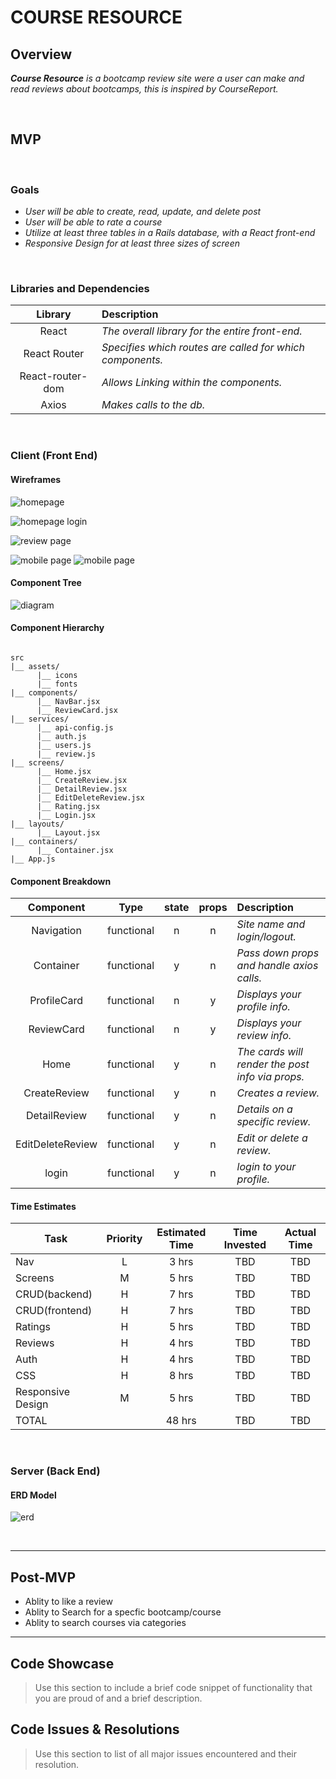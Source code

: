 # COURSE RESOURCE <!-- omit in toc -->

## Overview

_**Course Resource** is a bootcamp review site were a user can make and read reviews about bootcamps, this is inspired by CourseReport._


<br>

## MVP

<br>

### Goals

- _User will be able to create, read, update, and delete post_
- _User will be able to rate a course_
- _Utilize at least three tables in a Rails database, with a React front-end_
- _Responsive Design for at least three sizes of screen_

<br>

### Libraries and Dependencies


|     Library      | Description                                |
| :--------------: | :----------------------------------------- |
|      React       | _The overall library for the entire front-end._ |
|   React Router   | _Specifies which routes are called for which components._ |
| React-router-dom | _Allows Linking within the components._ |
|      Axios       | _Makes calls to the db._ |


<br>

### Client (Front End)

#### Wireframes

![homepage](https://imgur.com/XhObuaJ.png)

![homepage login](https://imgur.com/PGwCMAP.png)

![review page](https://imgur.com/Ll8eacE.png)

![mobile page](https://imgur.com/PGLxBAF.png) ![mobile page](https://imgur.com/sTgoLGh.png)

#### Component Tree

![diagram](https://imgur.com/EqAi20z.png)

#### Component Hierarchy

``` structure

src
|__ assets/
      |__ icons
      |__ fonts
|__ components/
      |__ NavBar.jsx
      |__ ReviewCard.jsx
|__ services/
      |__ api-config.js
      |__ auth.js
      |__ users.js
      |__ review.js
|__ screens/
      |__ Home.jsx
      |__ CreateReview.jsx
      |__ DetailReview.jsx
      |__ EditDeleteReview.jsx
      |__ Rating.jsx
      |__ Login.jsx
|__ layouts/
      |__ Layout.jsx
|__ containers/
      |__ Container.jsx
|__ App.js

```

#### Component Breakdown

|  Component   |    Type    | state | props | Description                                                      |
| :----------: | :--------: | :---: | :---: | :--------------------------------------------------------------- |
|    Navigation    | functional |   n   |   n   | _Site name and login/logout._               |
|  Container  | functional |   y   |   n   | _Pass down props and handle axios calls._       |
|   ProfileCard    |   functional    |   n   |   y   | _Displays your profile info._      |
|   ReviewCard    |   functional    |   n   |   y   | _Displays your review info._      |
| Home | functional |   y   |   n   | _The cards will render the post info via props._                 |
|    CreateReview    | functional |   y   |   n   | _Creates a review._ |
|    DetailReview    | functional |   y   |   n   | _Details on a specific review._ |
|    EditDeleteReview    | functional |   y   |   n   | _Edit or delete a review._ |
|    login    | functional |   y   |   n   | _login to your profile._ |

#### Time Estimates

| Task                | Priority | Estimated Time | Time Invested | Actual Time |
| ------------------- | :------: | :------------: | :-----------: | :---------: |
| Nav    |    L     |     3 hrs      |    TBD      |   TBD     |
| Screens |    M     |     5 hrs      |   TBD       |     TBD     |
| CRUD(backend)    |    H     |     7 hrs      |      TBD     |     TBD    |
| CRUD(frontend) |    H     |     7 hrs      |      TBD     |     TBD     |
| Ratings    |    H     |     5 hrs      |      TBD     |     TBD    |
| Reviews |    H     |     4 hrs      |      TBD     |     TBD     |
| Auth    |    H     |     4 hrs      |      TBD     |     TBD    |
| CSS |    H     |     8 hrs      |      TBD     |     TBD     |
| Responsive Design    |    M     |     5 hrs      |      TBD     |     TBD    |
| TOTAL               |          |     48 hrs      |      TBD     |     TBD     |


<br>

### Server (Back End)

#### ERD Model

![erd](https://imgur.com/vkel6PD.png)

<br>

***

## Post-MVP

- Ablity to like a review
- Ablity to Search for a specfic bootcamp/course
- Ablity to search courses via categories 

***

## Code Showcase

> Use this section to include a brief code snippet of functionality that you are proud of and a brief description.

## Code Issues & Resolutions

> Use this section to list of all major issues encountered and their resolution.

